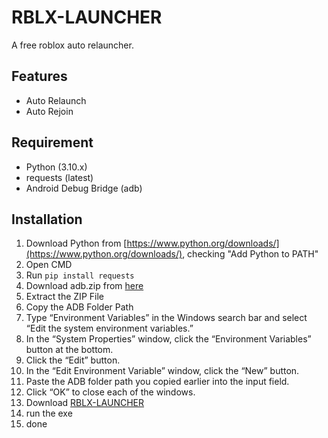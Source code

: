 # RBLX-LAUNCHER
A free roblox auto relauncher.

## Features
- Auto Relaunch
- Auto Rejoin

## Requirement
- Python (3.10.x)
- requests (latest)
- Android Debug Bridge (adb)

## Installation
1. Download Python from [https://www.python.org/downloads/](https://www.python.org/downloads/), checking "Add Python to PATH"
2. Open CMD
3. Run `pip install requests`
4. Download adb.zip from [here](https://github.com/hdnlllll/RBLX-LAUNCHER/releases/download/roblox/adb.zip)
5. Extract the ZIP File
6. Copy the ADB Folder Path
7. Type “Environment Variables” in the Windows search bar and select “Edit the system environment variables.”
8. In the “System Properties” window, click the “Environment Variables” button at the bottom.
9. Click the “Edit” button.
10. In the “Edit Environment Variable” window, click the “New” button.
11. Paste the ADB folder path you copied earlier into the input field.
12. Click “OK” to close each of the windows.
13. Download [RBLX-LAUNCHER](https://github.com/hdnlllll/RBLX-LAUNCHER/releases)
14. run the exe
15. done
